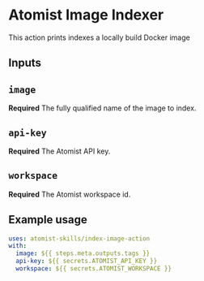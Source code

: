 # Atomist Image Indexer

This action prints indexes a locally build Docker image

## Inputs

## `image`

**Required** The fully qualified name of the image to index.

## `api-key`

**Required** The Atomist API key.

## `workspace`

**Required** The Atomist workspace id.

## Example usage

```yaml
uses: atomist-skills/index-image-action
with:
  image: ${{ steps.meta.outputs.tags }}
  api-key: ${{ secrets.ATOMIST_API_KEY }}
  workspace: ${{ secrets.ATOMIST_WORKSPACE }}
```  
